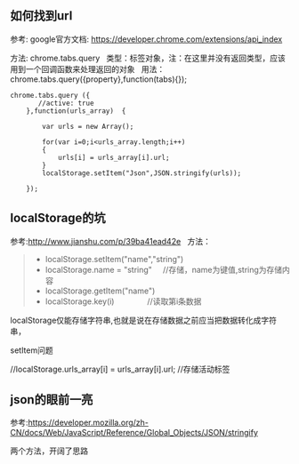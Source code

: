 
## 如何找到url  

参考: google官方文档: https://developer.chrome.com/extensions/api_index  

方法: chrome.tabs.query  
类型：标签对象，注：在这里并没有返回类型，应该用到一个回调函数来处理返回的对象  
用法： chrome.tabs.query({property},function(tabs){});  
```
chrome.tabs.query ({
       //active: true
    },function(urls_array)  {

        var urls = new Array();

        for(var i=0;i<urls_array.length;i++)
        {
            urls[i] = urls_array[i].url;                                         
        }
        localStorage.setItem("Json",JSON.stringify(urls));
    
    });
```


## localStorage的坑   
参考:http://www.jianshu.com/p/39ba41ead42e  
方法： 
> - localStorage.setItem("name","string")  
> - localStorage.name = "string"      //存储，name为键值,string为存储内容
> - localStorage.getItem("name")  
> - localStorage.key(i)               //读取第i条数据   

localStorage仅能存储字符串,也就是说在存储数据之前应当把数据转化成字符串，

setItem问题

 //localStorage.urls_array[i] = urls_array[i].url;                                   //存储活动标签  




## json的眼前一亮   
参考:https://developer.mozilla.org/zh-CN/docs/Web/JavaScript/Reference/Global_Objects/JSON/stringify

两个方法，开阔了思路

